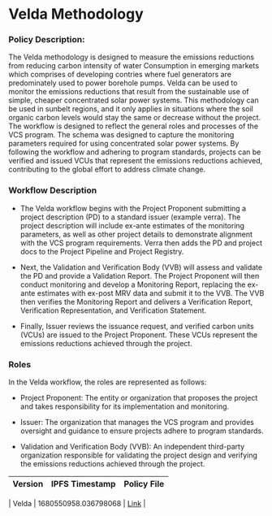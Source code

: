 # Velda Methodology

### Policy Description:

The Velda methodology is designed to measure the emissions reductions from reducing carbon intensity of water Consumption in emerging markets which comprises of developing contries where fuel generators are predominately used to power borehole pumps. Velda can be used to monitor the emissions reductions that result from the sustainable use of simple, cheaper concentrated solar power systems. This methodology can be used in sunbelt regions, and it only applies in situations where the soil organic carbon levels would stay the same or decrease without the project. The workflow is designed to reflect the general roles and processes of the VCS program. The schema was designed to capture the monitoring parameters required for using concentrated solar power systems. By following the workflow and adhering to program standards, projects can be verified and issued VCUs that represent the emissions reductions achieved, contributing to the global effort to address climate change.

### Workflow Description

- The Velda workflow begins with the Project Proponent submitting a project description (PD) to a standard issuer (example verra). The project description will include ex-ante estimates of the monitoring parameters, as well as other project details to demonstrate alignment with the VCS program requirements. Verra then adds the PD and project docs to the Project Pipeline and Project Registry.

- Next, the Validation and Verification Body (VVB) will assess and validate the PD and provide a Validation Report. The Project Proponent will then conduct monitoring and develop a Monitoring Report, replacing the ex-ante estimates with ex-post MRV data and submit it to the VVB. The VVB then verifies the Monitoring Report and delivers a Verification Report, Verification Representation, and Verification Statement.

- Finally, Issuer reviews the issuance request, and verified carbon units (VCUs) are issued to the Project Proponent. These VCUs represent the emissions reductions achieved through the project.

### Roles

In the Velda workflow, the roles are represented as follows:

- Project Proponent: The entity or organization that proposes the project and takes responsibility for its implementation and monitoring.

- Issuer: The organization that manages the VCS program and provides oversight and guidance to ensure projects adhere to program standards.

- Validation and Verification Body (VVB): An independent third-party organization responsible for validating the project design and verifying the emissions reductions achieved through the project.

| Version | IPFS Timestamp | Policy File |
| ------- | -------------- | ----------- |

| Velda | 1680550958.036798068 | [Link]() |
